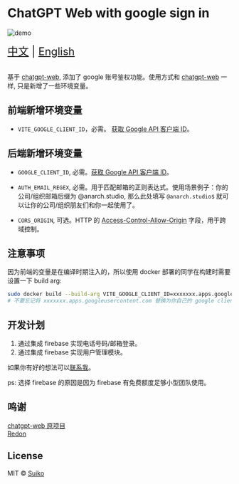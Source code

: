 # ChatGPT Web with google sign in

![demo](https://rorsch-1256426089.file.myqcloud.com/public/202303130217419.png)


<div style="font-size: 1.5rem;">
  <a href="./README.md">中文</a> |
  <a href="./README.en.md">English</a>
</div>
</br>

基于 [chatgpt-web](https://github.com/Chanzhaoyu/chatgpt-web), 添加了 google 账号鉴权功能。使用方式和 [chatgpt-web](https://github.com/Chanzhaoyu/chatgpt-web) 一样, 只是新增了一些环境变量。

## 前端新增环境变量
- `VITE_GOOGLE_CLIENT_ID`，必需。 [获取 Google API 客户端 ID](https://developers.google.com/identity/gsi/web/guides/get-google-api-clientid?hl=zh-cn#get_your_google_api_client_id)。

## 后端新增环境变量
- `GOOGLE_CLIENT_ID`, 必需。[获取 Google API 客户端 ID](https://developers.google.com/identity/gsi/web/guides/get-google-api-clientid?hl=zh-cn#get_your_google_api_client_id)。

- `AUTH_EMAIL_REGEX`, 必需。用于匹配邮箱的正则表达式。使用场景例子：你的公司/组织邮箱后缀为 @anarch.studio, 那么此处填写 `@anarch.studio$` 就可以让你的公司/组织朋友们和你一起使用了。

- `CORS_ORIGIN`, 可选。HTTP 的 [Access-Control-Allow-Origin](https://developer.mozilla.org/zh-CN/docs/Web/HTTP/Headers/Access-Control-Allow-Origin) 字段，用于跨域控制。
## 注意事项
因为前端的变量是在编译时期注入的，所以使用 docker 部署的同学在构建时需要设置一下 build arg:
```sh
sudo docker build --build-arg VITE_GOOGLE_CLIENT_ID=xxxxxxx.apps.googleusercontent.com -t  chatgpt-web . 
# 不要忘记将 xxxxxxx.apps.googleusercontent.com 替换为你自己的 google client id.
```

## 开发计划

1. 通过集成 firebase 实现电话号码/邮箱登录。
2. 通过集成 firebase 实现用户管理模块。

如果你有好的想法可以[联系我](https://t.me/suikodev)。

ps: 选择 firebase 的原因是因为 firebase 有免费额度足够小型团队使用。

## 鸣谢

[chatgpt-web 原项目](https://github.com/Chanzhaoyu/chatgpt-web)  
[Redon](https://github.com/Chanzhaoyu)

## License
MIT © [Suiko](./license)